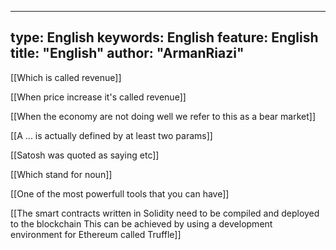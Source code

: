  ---
type:  English
keywords:  English
feature:  English
title: "English"
author: "ArmanRiazi"
---
 [[Which is called revenue]]

 [[When price increase it's called revenue]]
 
 [[When the economy are not doing well we refer to this as a bear market]]

 [[A ... is actually defined by at least two params]]

 [[Satosh was quoted as saying etc]]

 [[Which stand for noun]]

 [[One of the most powerfull tools that you can have]]

 [[The smart contracts written in Solidity need to be compiled and deployed to the blockchain This can be achieved by using a development environment for Ethereum called Truffle]]